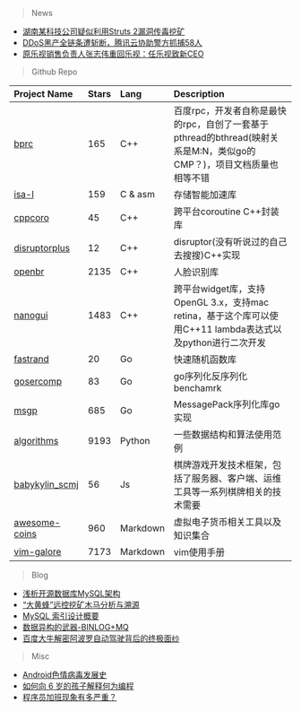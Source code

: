> News
* [湖南某科技公司疑似利用Struts 2漏洞传毒挖矿](http://www.freebuf.com/articles/network/147336.html)
* [DDoS黑产全链条遭斩断，腾讯云协助警方抓捕58人](http://www.freebuf.com/news/147595.html)
* [原乐视销售负责人张志伟重回乐视：任乐视致新CEO](http://www.donews.com/news/detail/1/2966982.html)

> Github Repo

| Project Name | Stars | Lang | Description |
| :----------- | :---- | :--- | :---------- |
| [bprc](https://github.com/brpc/brpc) | 165 | C++ | 百度rpc，开发者自称是最快的rpc，自创了一套基于pthread的bthread(映射关系是M:N，类似go的CMP？)，项目文档质量也相等不错 |
| [isa-l](https://github.com/01org/isa-l) | 159 | C & asm | 存储智能加速库 |
| [cppcoro](https://github.com/lewissbaker/cppcoro) | 45 | C++ | 跨平台coroutine C++封装库 |
| [disruptorplus](https://github.com/lewissbaker/disruptorplus) | 12 | C++ | disruptor(没有听说过的自己去搜搜)C++实现 |
| [openbr](https://github.com/biometrics/openbr) | 2135 | C++ | 人脸识别库 |
| [nanogui](https://github.com/wjakob/nanogui) | 1483 | C++ | 跨平台widget库，支持OpenGL 3.x，支持mac retina，基于这个库可以使用C++11 lambda表达式以及python进行二次开发 |
| [fastrand](https://github.com/NebulousLabs/fastrand) | 20 | Go | 快速随机函数库 |
| [gosercomp](https://github.com/smallnest/gosercomp) | 83 | Go | go序列化反序列化benchamrk |
| [msgp](https://github.com/tinylib/msgp) | 685 | Go | MessagePack序列化库go实现 |
| [algorithms](https://github.com/keon/algorithms) | 9193 | Python | 一些数据结构和算法使用范例 |
| [babykylin_scmj](https://github.com/babykylin/babykylin_scmj) | 56 | Js | 棋牌游戏开发技术框架，包括了服务器、客户端、运维工具等一系列棋牌相关的技术需要 |
| [awesome-coins](https://github.com/kennethreitz/awesome-coins) | 960 | Markdown | 虚拟电子货币相关工具以及知识集合 |
| [vim-galore](https://github.com/mhinz/vim-galore) | 7173 | Markdown | vim使用手册 |

> Blog
* [浅析开源数据库MySQL架构](https://my.oschina.net/u/1782938/blog/1537379) 
* [“大黄蜂”远控挖矿木马分析与溯源](http://www.freebuf.com/articles/network/147301.html) 
* [MySQL 索引设计概要](http://blog.jobbole.com/112487/) 
* [数据异构的武器-BINLOG+MQ](http://blog.jobbole.com/112466/) 
* [百度大牛解密阿波罗自动驾驶背后的终极面纱](https://mp.weixin.qq.com/s/YN3cww__HIVehuiyjXUCsw)

> Misc
* [Android色情病毒发展史](http://www.freebuf.com/articles/system/146504.html) 
* [如何向 6 岁的孩子解释何为编程](http://blog.jobbole.com/112375/) 
* [程序员加班现象有多严重？](https://mp.weixin.qq.com/s/lj74tcHReYPZx-6feZCl3Q) 

